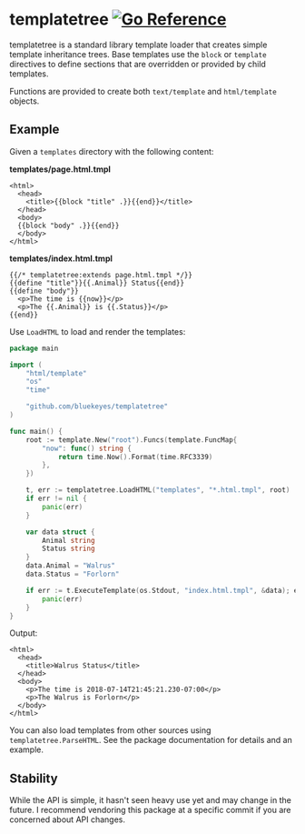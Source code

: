 # templatetree [![Go Reference](https://pkg.go.dev/badge/github.com/bluekeyes/templatetree.svg)](https://pkg.go.dev/github.com/bluekeyes/templatetree)

templatetree is a standard library template loader that creates simple template
inheritance trees. Base templates use the `block` or `template` directives to
define sections that are overridden or provided by child templates.

Functions are provided to create both `text/template` and `html/template`
objects.

## Example

Given a `templates` directory with the following content:

**templates/page.html.tmpl**

    <html>
      <head>
        <title>{{block "title" .}}{{end}}</title>
      </head>
      <body>
      {{block "body" .}}{{end}}
      </body>
    </html>

**templates/index.html.tmpl**

    {{/* templatetree:extends page.html.tmpl */}}
    {{define "title"}}{{.Animal}} Status{{end}}
    {{define "body"}}
      <p>The time is {{now}}</p>
      <p>The {{.Animal}} is {{.Status}}</p>
    {{end}}


Use `LoadHTML` to load and render the templates:

```go
package main

import (
	"html/template"
	"os"
	"time"

	"github.com/bluekeyes/templatetree"
)

func main() {
	root := template.New("root").Funcs(template.FuncMap{
		"now": func() string {
			return time.Now().Format(time.RFC3339)
		},
	})

	t, err := templatetree.LoadHTML("templates", "*.html.tmpl", root)
	if err != nil {
		panic(err)
	}

	var data struct {
		Animal string
		Status string
	}
	data.Animal = "Walrus"
	data.Status = "Forlorn"

	if err := t.ExecuteTemplate(os.Stdout, "index.html.tmpl", &data); err != nil {
		panic(err)
	}
}
```

Output:

    <html>
      <head>
        <title>Walrus Status</title>
      </head>
      <body>
        <p>The time is 2018-07-14T21:45:21.230-07:00</p>
        <p>The Walrus is Forlorn</p>
      </body>
    </html>

You can also load templates from other sources using `templatetree.ParseHTML`.
See the package documentation for details and an example.

## Stability

While the API is simple, it hasn't seen heavy use yet and may change in the
future. I recommend vendoring this package at a specific commit if you are
concerned about API changes.
